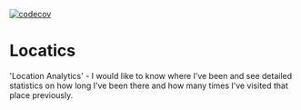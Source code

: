 [![codecov](https://codecov.io/gh/LukeSmith16/Locatics/branch/onboarding-feature/graph/badge.svg)](https://codecov.io/gh/LukeSmith16/Locatics)

# Locatics
'Location Analytics' - I would like to know where I’ve been and see detailed statistics on how long I’ve been there and how many times I’ve visited that place previously. 
